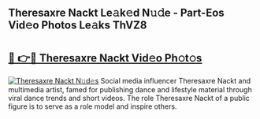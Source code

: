 ## Theresaxre Nackt Le𝚊k𝚎d N𝚞𝚍e - Part-Eos Vid𝚎o Photos Le𝚊ks ThVZ8

# <h2><a href="http://fb8v5jx.evod.top/?m=Theresaxre+Nackt">🔗 👉🔴 Theresaxre Nackt Vid𝚎o Ph𝚘t𝚘s</a></h2>

[![Theresaxre Nackt N𝚞d𝚎s](https://i.imgur.com/8V9OHl7.gif)](http://fb8v5jx.evod.top/?m=Theresaxre+Nackt)
Social media influencer Theresaxre Nackt and multimedia artist, famed for publishing dance and lifestyle material through viral dance trends and short videos. The role Theresaxre Nackt of a public figure is to serve as a role model and inspire others. 
